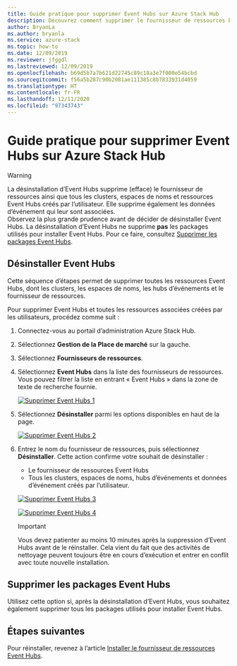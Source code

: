 ```yaml
---
title: Guide pratique pour supprimer Event Hubs sur Azure Stack Hub
description: Découvrez comment supprimer le fournisseur de ressources Event Hubs sur Azure Stack Hub.
author: BryanLa
ms.author: bryanla
ms.service: azure-stack
ms.topic: how-to
ms.date: 12/09/2019
ms.reviewer: jfggdl
ms.lastreviewed: 12/09/2019
ms.openlocfilehash: b69d5b7a7b621d22745c89c18a3e7f000e54bcbd
ms.sourcegitcommit: f56a5b287c90b2081ae111385c8b7833931d4059
ms.translationtype: HT
ms.contentlocale: fr-FR
ms.lasthandoff: 12/11/2020
ms.locfileid: "97343743"
---
```

# <a name="how-to-remove-event-hubs-on-azure-stack-hub"></a>Guide pratique pour supprimer Event Hubs sur Azure Stack Hub

> [!WARNING]
> La désinstallation d’Event Hubs supprime (efface) le fournisseur de ressources ainsi que tous les clusters, espaces de noms et ressources Event Hubs créés par l’utilisateur. Elle supprime également les données d’événement qui leur sont associées.  
> Observez la plus grande prudence avant de décider de désinstaller Event Hubs. La désinstallation d’Event Hubs ne supprime **pas** les packages utilisés pour installer Event Hubs. Pour ce faire, consultez [Supprimer les packages Event Hubs](#delete-event-hubs-packages).

## <a name="uninstall-event-hubs"></a>Désinstaller Event Hubs

Cette séquence d’étapes permet de supprimer toutes les ressources Event Hubs, dont les clusters, les espaces de noms, les hubs d’événements et le fournisseur de ressources.

Pour supprimer Event Hubs et toutes les ressources associées créées par les utilisateurs, procédez comme suit :

1. Connectez-vous au portail d’administration Azure Stack Hub.
2. Sélectionnez **Gestion de la Place de marché** sur la gauche.
3. Sélectionnez **Fournisseurs de ressources**.
4. Sélectionnez **Event Hubs** dans la liste des fournisseurs de ressources. Vous pouvez filtrer la liste en entrant « Event Hubs » dans la zone de texte de recherche fournie.

   [![Supprimer Event Hubs 1](media/event-hubs-rp-remove/1-uninstall.png)](media/event-hubs-rp-remove/1-uninstall.png#lightbox)

5. Sélectionnez **Désinstaller** parmi les options disponibles en haut de la page.

   [![Supprimer Event Hubs 2](media/event-hubs-rp-remove/2-uninstall.png)](media/event-hubs-rp-remove/2-uninstall.png#lightbox)

6. Entrez le nom du fournisseur de ressources, puis sélectionnez **Désinstaller**. Cette action confirme votre souhait de désinstaller :
   - Le fournisseur de ressources Event Hubs
   - Tous les clusters, espaces de noms, hubs d’événements et données d’événement créés par l’utilisateur.

   [![Supprimer Event Hubs 3](media/event-hubs-rp-remove/3-uninstall.png)](media/event-hubs-rp-remove/3-uninstall.png#lightbox)

   [![Supprimer Event Hubs 4](media/event-hubs-rp-remove/4-uninstall.png)](media/event-hubs-rp-remove/4-uninstall.png#lightbox)

   > [!IMPORTANT]
   > Vous devez patienter au moins 10 minutes après la suppression d’Event Hubs avant de le réinstaller. Cela vient du fait que des activités de nettoyage peuvent toujours être en cours d’exécution et entrer en conflit avec toute nouvelle installation.

## <a name="delete-event-hubs-packages"></a>Supprimer les packages Event Hubs

Utilisez cette option si, après la désinstallation d’Event Hubs, vous souhaitez également supprimer tous les packages utilisés pour installer Event Hubs. 

## <a name="next-steps"></a>Étapes suivantes

Pour réinstaller, revenez à l’article [Installer le fournisseur de ressources Event Hubs](event-hubs-rp-install.md).